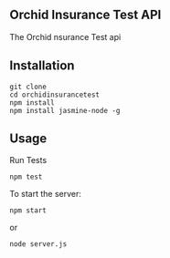 ## Orchid Insurance Test API

The Orchid nsurance Test api

## Installation

```
git clone
cd orchidinsurancetest
npm install 
npm install jasmine-node -g
```

## Usage

Run Tests

```
npm test
```

To start the server:
```
npm start 
```
or

```
node server.js
```
